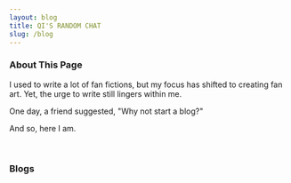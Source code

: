 ```yaml
---
layout: blog
title: QI'S RANDOM CHAT
slug: /blog
---
```


### About This Page

I used to write a lot of fan fictions, but my focus has shifted to creating fan art. Yet, the urge to write still lingers within me.

One day, a friend suggested, "Why not start a blog?"

And so, here I am.

<br />

### Blogs
